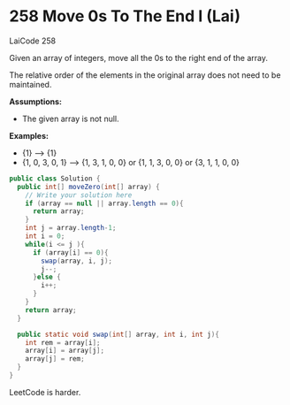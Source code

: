 # 258 Move 0s To The End I (Lai)

LaiCode 258

Given an array of integers, move all the 0s to the right end of the array.

The relative order of the elements in the original array does not need to be maintained.

**Assumptions:**

- The given array is not null.

**Examples:**

- {1} --> {1}
- {1, 0, 3, 0, 1} --> {1, 3, 1, 0, 0} or {1, 1, 3, 0, 0} or {3, 1, 1, 0, 0}

```java
public class Solution {
  public int[] moveZero(int[] array) {
    // Write your solution here
    if (array == null || array.length == 0){
      return array;
    }
    int j = array.length-1;
    int i = 0;
    while(i <= j ){
      if (array[i] == 0){
        swap(array, i, j);
        j--;
      }else {
        i++;
      }
    }
    return array;
  }

  public static void swap(int[] array, int i, int j){
    int rem = array[i];
    array[i] = array[j];
    array[j] = rem;
  }
}

```



LeetCode is harder.
